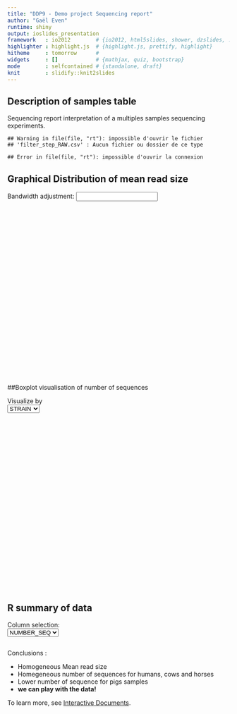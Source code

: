 ```yaml
---
title: "DDP9 - Demo project Sequencing report"
author: "Gaël Even"
runtime: shiny
output: ioslides_presentation
framework   : io2012        # {io2012, html5slides, shower, dzslides, ...}
highlighter : highlight.js  # {highlight.js, prettify, highlight}
hitheme     : tomorrow      # 
widgets     : []            # {mathjax, quiz, bootstrap}
mode        : selfcontained # {standalone, draft}
knit        : slidify::knit2slides
---
```



## Description of samples table

Sequencing report interpretation of a multiples samples sequencing experiments.



```
## Warning in file(file, "rt"): impossible d'ouvrir le fichier
## 'filter_step_RAW.csv' : Aucun fichier ou dossier de ce type
```

```
## Error in file(file, "rt"): impossible d'ouvrir la connexion
```

<!--html_preserve--><div id="out9d90ee402622ec16" class="shiny-html-output"></div><!--/html_preserve--><!--html_preserve--><div id="out3d5c608cd914ad61" class="shiny-text-output"></div><!--/html_preserve-->



## Graphical Distribution of mean read size

<!--html_preserve--><div class="shiny-input-panel">
<div class="shiny-flow-layout">
<div>
<div class="form-group shiny-input-container">
<label class="control-label" for="bw_adjust">Bandwidth adjustment:</label>
<input class="js-range-slider" id="bw_adjust" data-min="0.2" data-max="2" data-from="1" data-step="0.2" data-grid="true" data-grid-num="9" data-grid-snap="false" data-prettify-separator="," data-keyboard="true" data-keyboard-step="11.1111111111111" data-drag-interval="true" data-data-type="number"/>
</div>
</div>
</div>
</div><!--/html_preserve--><!--html_preserve--><div id="outc7162e886ae12039" class="shiny-plot-output" style="width: 100% ; height: 400px"></div><!--/html_preserve-->

##Boxplot visualisation of number of sequences
<!--html_preserve--><div class="shiny-input-panel">
<div class="shiny-flow-layout">
<div>
<div class="form-group shiny-input-container">
<label class="control-label" for="n_breaks1">Visualize by</label>
<div>
<select id="n_breaks1"><option value="STRAIN" selected>STRAIN</option>
<option value="STATUS">STATUS</option></select>
<script type="application/json" data-for="n_breaks1" data-nonempty="">{}</script>
</div>
</div>
</div>
</div>
</div><!--/html_preserve--><!--html_preserve--><div id="out0735587c7babc8a9" class="shiny-plot-output" style="width: 100% ; height: 400px"></div><!--/html_preserve-->



## R summary of data

<!--html_preserve--><div class="shiny-input-panel">
<div class="shiny-flow-layout">
<div>
<div class="form-group shiny-input-container">
<label class="control-label" for="n_breaks">Column selection:</label>
<div>
<select id="n_breaks"><option value="NUMBER_SEQ" selected>NUMBER_SEQ</option>
<option value="MEAN_SIZE">MEAN_SIZE</option>
<option value="STATUS">STATUS</option>
<option value="STRAIN">STRAIN</option></select>
<script type="application/json" data-for="n_breaks" data-nonempty="">{}</script>
</div>
</div>
</div>
</div>
</div><!--/html_preserve--><!--html_preserve--><pre id="out9f0a13ba9a0c8a95" class="shiny-text-output"></pre><!--/html_preserve-->
Conclusions :

- Homogeneous Mean read size
- Homegeneous number of sequences for humans, cows and horses
- Lower number of sequence for pigs samples
- <strong>we can play with the data!</strong>

To learn more, see [Interactive Documents](https://gdscan-gaeleven.shinyapps.io/rawcode).





